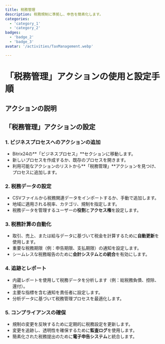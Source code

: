 ```yaml
---
title: 税務管理
description: 税務規制に準拠し、申告を簡素化します。
categories: 
  - 'category_1'
  - 'category_2'
badges: 
  - 'badge_2'
  - 'badge_3'
avatar: '/activities/TaxManagement.webp'

---
```

# 「税務管理」アクションの使用と設定手順

## アクションの説明

## **「税務管理」アクションの設定**

### 1. ビジネスプロセスへのアクションの追加
- Bitrix24の**「ビジネスプロセス」**セクションに移動します。
- 新しいプロセスを作成するか、既存のプロセスを開きます。
- 利用可能なアクションのリストから**「税務管理」**アクションを見つけ、プロセスに追加します。

### 2. 税務データの設定
- CSVファイルから税務関連データをインポートするか、手動で追加します。
- 地域に適用される税率、カテゴリ、規制を指定します。
- 税務データを管理するユーザーの**役割**と**アクセス権**を設定します。

### 3. 税務計算の自動化
- 取引、売上、または給与データに基づいて税金を計算するために**自動更新**を使用します。
- 重要な税務期限（例：申告期限、支払期限）の通知を設定します。
- シームレスな税務報告のために**会計システムとの統合**を有効にします。

### 4. 追跡とレポート
- 内蔵レポートを使用して税務データを分析します（例：総税務負債、控除、還付）。
- 主要な指標を含む通知を責任者に設定します。
- 分析データに基づいて税務管理プロセスを最適化します。

### 5. コンプライアンスの確保
- 規制の変更を反映するために定期的に税務設定を更新します。
- 変更を追跡し、透明性を確保するために**監査ログ**を使用します。
- 簡素化された税務提出のために**電子申告システム**と統合します。